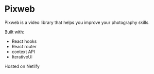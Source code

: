 # Pixweb

Pixweb is a video library that helps you improve your photography skills.

Built with:
- React hooks
- React router
- context API
- IterativeUI

Hosted on Netlify
